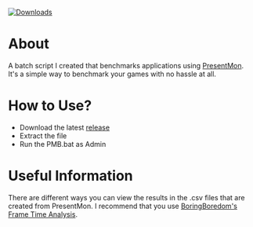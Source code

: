 [![Downloads](https://img.shields.io/github/downloads/Bry1k/Latency-Analysis/total.svg)](https://github.com/Bry1k/Latency-Analysis/releases)

# **About**
A batch script I created that benchmarks applications using [PresentMon](https://github.com/GameTechDev/PresentMon/tree/main). It's a simple way to benchmark your games with no hassle at all. 

# **How to Use?**
- Download the latest [release](https://github.com/Bry1k/PMB/releases/tag/0.1)
- Extract the file
- Run the PMB.bat as Admin


# Useful Information
There are different ways you can view the results in the .csv files that are created from PresentMon. I recommend that you use [BoringBoredom's Frame Time Analysis](https://boringboredom.github.io/Frame-Time-Analysis/).
  




